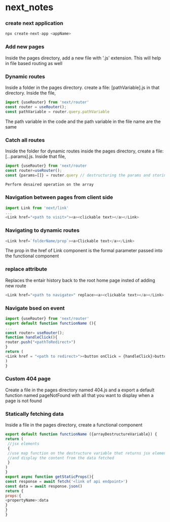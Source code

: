 # next_notes

### create next application
```javascript
npx create-next-app <appName>
```

### Add new pages
Inside the pages directory, add a new file with '.js' extension. This will help in file based routing as well

### Dynamic routes
Inside a folder in the pages directory.
create a file: [pathVariable].js in that directory.
Inside the file,
```javascript
import {useRouter} from 'next/router'
const router = useRouter();
const pathVariable = router.query.pathVariable
```
The path variable in the code and the path variable in the file name are the same


### Catch all routes
Inside the folder for dynamic routes inside the pages directory, create a file: [...params].js. Inside that file,
```javascript
import {useRouter} from 'next/router
const router=useRouter();
const {params=[]} = router.query // destructuring the params and storing the returned content in the 'params' array

Perform desaired operation on the array
```

### Navigation between pages from client side
```javascript
import Link from 'next/link'
...
<Link href="<path to visit>"><a><clickable text></a></Link>
```

### Navigating to dynamic routes
```javascript
<Link href=`folderName/prop`><a>Clickable text</a></Link>
```
The prop in the href of Link component is the formal parameter passed into the functional component

### replace attribute
Replaces the entair history back to the root home page insted of adding new route
```javascript
<Link href="<path to navigate>" replace><a><clickable text></a></Link>
```

### Navigate bsed on event
```javascript
import {useRouter} from 'next/router'
export default function functionName (){
...
const router= useRouter();
function handleClick(){
router.push("<pathToRedirect>")
}
return (
<Link href = "<path to redirect>"><button onClick = {handleClick}>button</button></Link>
)
}
```

### Custom 404 page
Create a file in the pages directory named 404.js and a export a default function named pageNotFound with all that you want to display when a page is not found


### Statically fetching data
Inside a file in the pages directory, create a functional component
```javascript
export default function functionName ({arrayDestructureVariable}) {
return (
 //jsx elements
 {
 //use map function on the destructure variable that returns jsx elements with a key attribute which stores a uniqe value of every element in the array
 //and display the content from the data fetched
 }
)
}
export async function getStaticProps(){
const response = await fetch('<link of api endpoint>')
const data = await response.json()
return {
props:{
<propertyName>:data
}
}
}
